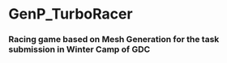 # GenP_TurboRacer
### Racing game based on Mesh Generation for the task submission in Winter Camp of GDC
